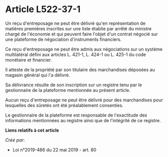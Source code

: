 # Article L522-37-1

Un reçu d'entreposage ne peut être délivré qu'en représentation de matières premières inscrites sur une liste établie par
arrêté du ministre chargé de l'économie et qui peuvent faire l'objet d'un contrat négocié sur une plateforme de négociation
d'instruments financiers.

Ce reçu d'entreposage ne peut être admis aux négociations sur un système multilatéral défini aux articles L. 421-1, L. 424-1
ou L. 425-1 du code monétaire et financier.

Il atteste de la propriété par son titulaire des marchandises déposées au magasin général qui l'a délivré.

Sa délivrance résulte de son inscription sur un registre tenu par le gestionnaire de la plateforme mentionnée au présent
article.

Aucun reçu d'entreposage ne peut être délivré pour des marchandises pour lesquelles des sûretés ont été préalablement
consenties.

Le gestionnaire de la plateforme est responsable de l'exactitude des informations mentionnées au registre ainsi que de
l'intégrité de ce registre.

**Liens relatifs à cet article**

_Créé par_:

  - Loi n°2019-486 du 22 mai 2019 - art. 80
